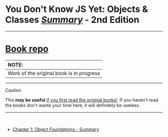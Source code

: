# You Don't Know JS Yet: Objects & Classes <ins>**_Summary_**</ins> - 2nd Edition

---

# <a href="https://github.com/getify/You-Dont-Know-JS/tree/2nd-ed/objects-classes">Book repo</a>

| NOTE:            |
| :--------------- |
| Work of the original book is in progress |

---

> [!CAUTION]
> This **may be useful** <ins>if you first read the <a href="https://github.com/getify/You-Dont-Know-JS">original books!</a></ins>.
> If you haven't read the books don't waste your time here, it will definitely be useless.

---

<br>

- [Chapter 1: Object Foundations - Summary](ch1-summary.md)
